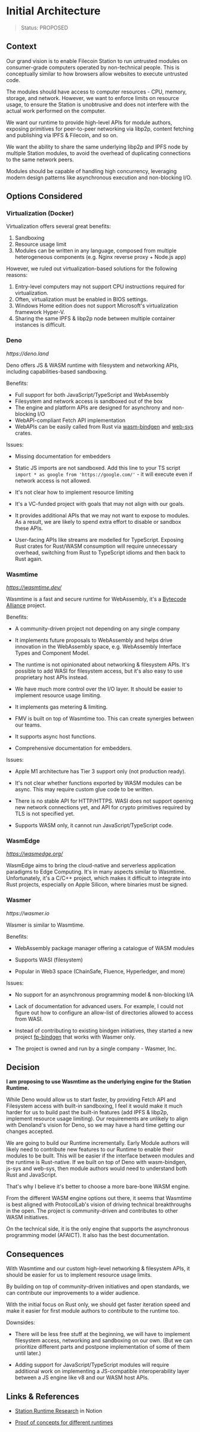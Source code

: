 # Initial Architecture

> Status: PROPOSED

<!--
PROPOSED, ACCEPTED, REJECTED, DEPRECATED, SUPERSEDED BY {link-to-ADR}
-->

## Context

<!--
What is the issue that we're seeing that motivates this decision or change?
-->

Our grand vision is to enable Filecoin Station to run untrusted modules on
consumer-grade computers operated by non-technical people. This is conceptually
similar to how browsers allow websites to execute untrusted code.

The modules should have access to computer resources - CPU, memory, storage, and
network. However, we want to enforce limits on resource usage, to ensure the
Station is unobtrusive and does not interfere with the actual work performed on
the computer.

We want our runtime to provide high-level APIs for module authors, exposing
primitives for peer-to-peer networking via libp2p, content fetching and
publishing via IPFS & Filecoin, and so on.

We want the ability to share the same underlying libp2p and IPFS node by
multiple Station modules, to avoid the overhead of duplicating connections to
the same network peers.

Modules should be capable of handling high concurrency, leveraging modern design
patterns like asynchronous execution and non-blocking I/O.

## Options Considered

<!--
What are the different options we considered? What are their pros & cons?
-->

### Virtualization (Docker)

Virtualization offers several great benefits:

1. Sandboxing
2. Resource usage limit
3. Modules can be written in any language, composed from multiple heterogeneous
   components (e.g. Nginx reverse proxy + Node.js app)

However, we ruled out virtualization-based solutions for the following reasons:

1. Entry-level computers may not support CPU instructions required for
   virtualization.
2. Often, virtualization must be enabled in BIOS settings.
3. Windows Home edition does not support Microsoft's virtualization framework
   Hyper-V.
4. Sharing the same IPFS & libp2p node between multiple container instances is
   difficult.

### Deno

_https://deno.land_

Deno offers JS & WASM runtime with filesystem and networking APIs, including
capabilities-based sandboxing.

Benefits:

- Full support for both JavaScript/TypeScript and WebAssembly
- Filesystem and network access is sandboxed out of the box
- The engine and platform APIs are designed for asynchrony and non-blocking I/O
- WebAPI-compliant Fetch API implementation
- WebAPIs can be easily called from Rust via
  [wasm-bindgen](https://crates.io/crates/wasm-bindgen) and
  [web-sys](https://crates.io/crates/web-sys) crates.

Issues:

- Missing documentation for embedders

- Static JS imports are not sandboxed. Add this line to your TS script
  `import * as google from 'https://google.com/'` - it will execute even if
  network access is not allowed.

- It's not clear how to implement resource limiting

- It's a VC-funded project with goals that may not align with our goals.

- It provides additional APIs that we may not want to expose to modules. As a
  result, we are likely to spend extra effort to disable or sandbox these APIs.

- User-facing APIs like streams are modelled for TypeScript. Exposing Rust
  crates for Rust/WASM consumption will require unnecessary overhead, switching
  from Rust to TypeScript idioms and then back to Rust again.

### Wasmtime

_https://wasmtime.dev/_

Wasmtime is a fast and secure runtime for WebAssembly, it's a
[Bytecode Alliance](https://bytecodealliance.org) project.

Benefits:

- A community-driven project not depending on any single company

- It implements future proposals to WebAssembly and helps drive innovation in
  the WebAssembly space, e.g. WebAssembly Interface Types and Component Model.

- The runtime is not opinionated about networking & filesystem APIs. It's
  possible to add WASI for filesystem access, but it's also easy to use
  proprietary host APIs instead.

- We have much more control over the I/O layer. It should be easier to implement
  resource usage limiting.

- It implements gas metering & limiting.

- FMV is built on top of Wasmtime too. This can create synergies between our
  teams.

- It supports async host functions.

- Comprehensive documentation for embedders.

Issues:

- Apple M1 architecture has Tier 3 support only (not production ready).

- It's not clear whether functions exported by WASM modules can be async. This
  may require custom glue code to be written.

- There is no stable API for HTTP/HTTPS. WASI does not support opening new
  network connections yet, and API for crypto primitives required by TLS is not
  specified yet.

- Supports WASM only, it cannot run JavaScript/TypeScript code.

### WasmEdge

_https://wasmedge.org/_

WasmEdge aims to bring the cloud-native and serverless application paradigms to
Edge Computing. It's in many aspects similar to Wasmtime. Unfortunately, it's a
C/C++ project, which makes it difficult to integrate into Rust projects,
especially on Apple Silicon, where binaries must be signed.

### Wasmer

_https://wasmer.io_

Wasmer is similar to Wasmtime.

Benefits:

- WebAssembly package manager offering a catalogue of WASM modules

- Supports WASI (filesystem)

- Popular in Web3 space (ChainSafe, Fluence, Hyperledger, and more)

Issues:

- No support for an asynchronous programming model & non-blocking I/A

- Lack of documentation for advanced users. For example, I could not figure out
  how to configure an allow-list of directories allowed to access from WASI.

- Instead of contributing to existing bindgen initiatives, they started a new
  project [fp-bindgen](https://github.com/fiberplane/fp-bindgen) that works with
  Wasmer only.

- The project is owned and run by a single company - Wasmer, Inc.

## Decision

<!--
What is the change that we're proposing and/or doing?
-->

**I am proposing to use Wasmtime as the underlying engine for the Station
Runtime.**

While Deno would allow us to start faster, by providing Fetch API and Filesystem
access with built-in sandboxing, I feel it would make it much harder for us to
build past the built-in features (add IPFS & libp2p, implement resource usage
limiting). Our requirements are unlikely to align with Denoland's vision for
Deno, so we may have a hard time getting our changes accepted.

We are going to build our Runtime incrementally. Early Module authors will
likely need to contribute new features to our Runtime to enable their modules to
be built. This will be easier if the interface between modules and the runtime
is Rust-native. If we built on top of Deno with wasm-bindgen, js-sys and
web-sys, then module authors would need to understand both Rust and JavaScript.

That's why I believe it's better to choose a more bare-bone WASM engine.

From the different WASM engine options out there, it seems that Wasmtime is best
aligned with ProtocolLab's vision of driving technical breakthroughs in the
open. The project is community-driven and contributes to other WASM initiatives.

On the technical side, it is the only engine that supports the asynchronous
programming model (AFAICT). It also has the best documentation.

## Consequences

<!--
What becomes easier or more challenging to do because of this change?
-->

With Wasmtime and our custom high-level networking & filesystem APIs, it should
be easier for us to implement resource usage limits.

By building on top of community-driven initiatives and open standards, we can
contribute our improvements to a wider audience.

With the initial focus on Rust only, we should get faster iteration speed and
make it easier for first module authors to contribute to the runtime too.

Downsides:

- There will be less free stuff at the beginning, we will have to implement
  filesystem access, networking and sandboxing on our own. (But we can
  prioritize different parts and postpone implementation of some of them until
  later.)

- Adding support for JavaScript/TypeScript modules will require additional work
  on implementing a JS-compatible interoperability layer between a JS engine
  like v8 and our WASM host APIs.

## Links &amp; References

<!--
Link to other ADRs, GitHub issues, documentation, etc.
-->

- [Station Runtime Research](https://www.notion.so/pl-strflt/2023-01-Station-Runtime-Research-c45c61a9397241bba98f0d67bafe4e5d)
  in Notion

- [Proof of concepts for different runtimes](https://github.com/filecoin-station/runtime-poc)
